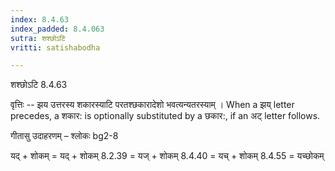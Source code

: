 ```yaml
---
index: 8.4.63
index_padded: 8.4.063
sutra: शश्छोऽटि
vritti: satishabodha

---
```

 शश्छोऽटि 8.4.63 


वृत्तिः -- झय उत्तरस्य शकारस्याटि परतश्छकारादेशो भवत्यन्यतरस्याम् । When a झय् letter precedes, a शकार: is optionally substituted by a छकार:, if an अट् letter follows. 


गीतासु उदाहरणम् – श्लोकः bg2-8 


यद् + शोकम् = यद् + शोकम् 8.2.39 = यज् + शोकम् 8.4.40 = यच् + शोकम् 8.4.55 = यच्छोकम् 